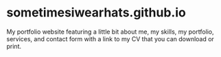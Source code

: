 # sometimesiwearhats.github.io
My portfolio website featuring a little bit about me, my skills, my portfolio, services, and contact form with a link to my CV that you can download or print. 
